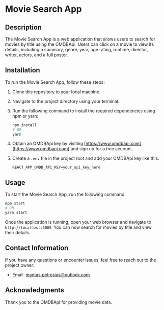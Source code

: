 # Movie Search App

## Description

The Movie Search App is a web application that allows users to search for movies by title using the OMDBApi. Users can click on a movie to view its details, including a summary, genre, year, age rating, runtime, director, writer, actors, and a full poster.

## Installation

To run the Movie Search App, follow these steps:

1. Clone this repository to your local machine.
2. Navigate to the project directory using your terminal.
3. Run the following command to install the required dependencies using npm or yarn:

   ```bash
   npm install
   # OR
   yarn
   ```

4. Obtain an OMDBApi key by visiting [https://www.omdbapi.com](https://www.omdbapi.com) and sign up for a free account.
5. Create a `.env` file in the project root and add your OMDBApi key like this:

   ```
   REACT_APP_OMDB_API_KEY=your_api_key_here
   ```

## Usage

To start the Movie Search App, run the following command:

```bash
npm start
# OR
yarn start
```

Once the application is running, open your web browser and navigate to `http://localhost:3000`. You can now search for movies by title and view their details.

## Contact Information

If you have any questions or encounter issues, feel free to reach out to the project owner:

- Email: mantas.petrosius@outlook.com

## Acknowledgments

Thank you to the OMDBApi for providing movie data.

```

```
